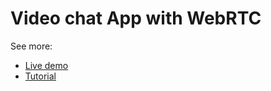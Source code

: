 <h1>Video chat App with WebRTC</h1>

See more:
* [Live demo](https://www.scaledrone.com/blog/posts/webrtc-tutorial-simple-video-chat)
* [Tutorial](https://www.scaledrone.com/blog/posts/webrtc-tutorial-simple-video-chat)
